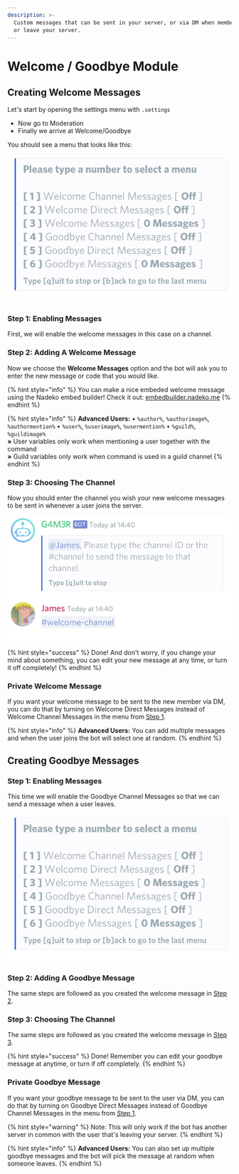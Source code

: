 ```yaml
---
description: >-
  Custom messages that can be sent in your server, or via DM when members join
  or leave your server.
---
```


# Welcome / Goodbye Module

## Creating Welcome Messages

Let's start by opening the settings menu with `.settings`

* Now go to Moderation
* Finally we arrive at Welcome/Goodbye

You should see a menu that looks like this:

![](../.gitbook/assets/welcome1.png)

### Step 1: Enabling Messages

First, we will enable the welcome messages in this case on a channel.

### Step 2: Adding A Welcome Message

Now we choose the **Welcome Messages** option and the bot will ask you to enter the new message or code that you would like.

{% hint style="info" %}
You can make a nice embeded welcome message using the Nadeko embed builder! Check it out: [embedbuilder.nadeko.me](http://embedbuilder.nadeko.me)
{% endhint %}

{% hint style="info" %}
**Advanced Users:** • `%author%`, `%authorimage%`, `%authormention%` • `%user%`, `%userimage%`, `%usermention%` • `%guild%`, `%guildimage%`  
**»** User variables only work when mentioning a user together with the command  
**»** Guild variables only work when command is used in a guild channel
{% endhint %}

### Step 3: Choosing The Channel

Now you should enter the channel you wish your new welcome messages to be sent in whenever a user joins the server.

![](../.gitbook/assets/welcome2.png)

{% hint style="success" %}
Done! And don't worry, if you change your mind about something, you can edit your new message at any time, or turn it off completely!
{% endhint %}

### Private Welcome Message

If you want your welcome message to be sent to the new member via DM, you can do that by turning on Welcome Direct Messages instead of Welcome Channel Messages in the menu from [Step 1](welcome-goodbye-module.md#step-1).

{% hint style="info" %}
**Advanced Users:** You can add multiple messages and when the user joins the bot will select one at random.
{% endhint %}

## Creating Goodbye Messages

### Step 1: Enabling Messages

This time we will enable the Goodbye Channel Messages so that we can send a message when a user leaves.

![](../.gitbook/assets/welcome1%20%281%29.png)

### Step 2: Adding A Goodbye Message

The same steps are followed as you created the welcome message in [Step 2](welcome-goodbye-module.md#step-2-adding-a-welcome-message).

### Step 3: Choosing The Channel

The same steps are followed as you created the welcome message in [Step 3](welcome-goodbye-module.md#step-3-choosing-the-channel).

{% hint style="success" %}
Done! Remember you can edit your goodbye message at anytime, or turn if off completely.
{% endhint %}

### Private Goodbye Message

If you want your goodbye message to be sent to the user via DM, you can do that by turning on Goodbye Direct Messages instead of Goodbye Channel Messages in the menu from [Step 1](welcome-goodbye-module.md#step-1-1).

{% hint style="warning" %}
Note: This will only work if the bot has another server in common with the user that's leaving your server.
{% endhint %}

{% hint style="info" %}
**Advanced Users:** You can also set up multiple goodbye messages and the bot will pick the message at random when someone leaves.
{% endhint %}

